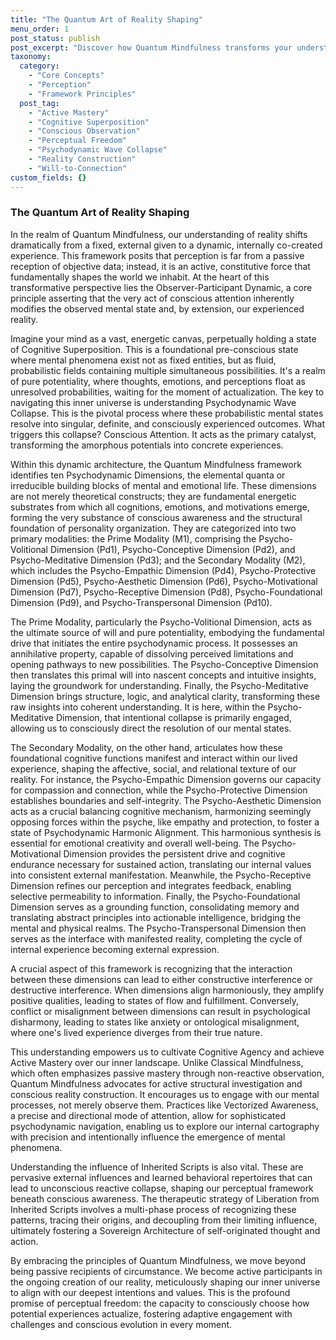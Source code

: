 ```yaml
---
title: "The Quantum Art of Reality Shaping"
menu_order: 1
post_status: publish
post_excerpt: "Discover how Quantum Mindfulness transforms your understanding of reality, revealing perception not as a passive reception, but as an active, powerful force. Learn to navigate the psychodynamic dimensions of your mind to consciously influence your experience, moving beyond inherited patterns towards true perceptual freedom."
taxonomy:
  category:
    - "Core Concepts"
    - "Perception"
    - "Framework Principles"
  post_tag:
    - "Active Mastery"
    - "Cognitive Superposition"
    - "Conscious Observation"
    - "Perceptual Freedom"
    - "Psychodynamic Wave Collapse"
    - "Reality Construction"
    - "Will-to-Connection"
custom_fields: {}
---
```


### The Quantum Art of Reality Shaping

In the realm of Quantum Mindfulness, our understanding of reality shifts dramatically from a fixed, external given to a dynamic, internally co-created experience. This framework posits that perception is far from a passive reception of objective data; instead, it is an active, constitutive force that fundamentally shapes the world we inhabit. At the heart of this transformative perspective lies the Observer-Participant Dynamic, a core principle asserting that the very act of conscious attention inherently modifies the observed mental state and, by extension, our experienced reality.

Imagine your mind as a vast, energetic canvas, perpetually holding a state of Cognitive Superposition. This is a foundational pre-conscious state where mental phenomena exist not as fixed entities, but as fluid, probabilistic fields containing multiple simultaneous possibilities. It's a realm of pure potentiality, where thoughts, emotions, and perceptions float as unresolved probabilities, waiting for the moment of actualization. The key to navigating this inner universe is understanding Psychodynamic Wave Collapse. This is the pivotal process where these probabilistic mental states resolve into singular, definite, and consciously experienced outcomes. What triggers this collapse? Conscious Attention. It acts as the primary catalyst, transforming the amorphous potentials into concrete experiences.

Within this dynamic architecture, the Quantum Mindfulness framework identifies ten Psychodynamic Dimensions, the elemental quanta or irreducible building blocks of mental and emotional life. These dimensions are not merely theoretical constructs; they are fundamental energetic substrates from which all cognitions, emotions, and motivations emerge, forming the very substance of conscious awareness and the structural foundation of personality organization. They are categorized into two primary modalities: the Prime Modality (M1), comprising the Psycho-Volitional Dimension (Pd1), Psycho-Conceptive Dimension (Pd2), and Psycho-Meditative Dimension (Pd3); and the Secondary Modality (M2), which includes the Psycho-Empathic Dimension (Pd4), Psycho-Protective Dimension (Pd5), Psycho-Aesthetic Dimension (Pd6), Psycho-Motivational Dimension (Pd7), Psycho-Receptive Dimension (Pd8), Psycho-Foundational Dimension (Pd9), and Psycho-Transpersonal Dimension (Pd10).

The Prime Modality, particularly the Psycho-Volitional Dimension, acts as the ultimate source of will and pure potentiality, embodying the fundamental drive that initiates the entire psychodynamic process. It possesses an annihilative property, capable of dissolving perceived limitations and opening pathways to new possibilities. The Psycho-Conceptive Dimension then translates this primal will into nascent concepts and intuitive insights, laying the groundwork for understanding. Finally, the Psycho-Meditative Dimension brings structure, logic, and analytical clarity, transforming these raw insights into coherent understanding. It is here, within the Psycho-Meditative Dimension, that intentional collapse is primarily engaged, allowing us to consciously direct the resolution of our mental states.

The Secondary Modality, on the other hand, articulates how these foundational cognitive functions manifest and interact within our lived experience, shaping the affective, social, and relational texture of our reality. For instance, the Psycho-Empathic Dimension governs our capacity for compassion and connection, while the Psycho-Protective Dimension establishes boundaries and self-integrity. The Psycho-Aesthetic Dimension acts as a crucial balancing cognitive mechanism, harmonizing seemingly opposing forces within the psyche, like empathy and protection, to foster a state of Psychodynamic Harmonic Alignment. This harmonious synthesis is essential for emotional creativity and overall well-being. The Psycho-Motivational Dimension provides the persistent drive and cognitive endurance necessary for sustained action, translating our internal values into consistent external manifestation. Meanwhile, the Psycho-Receptive Dimension refines our perception and integrates feedback, enabling selective permeability to information. Finally, the Psycho-Foundational Dimension serves as a grounding function, consolidating memory and translating abstract principles into actionable intelligence, bridging the mental and physical realms. The Psycho-Transpersonal Dimension then serves as the interface with manifested reality, completing the cycle of internal experience becoming external expression.

A crucial aspect of this framework is recognizing that the interaction between these dimensions can lead to either constructive interference or destructive interference. When dimensions align harmoniously, they amplify positive qualities, leading to states of flow and fulfillment. Conversely, conflict or misalignment between dimensions can result in psychological disharmony, leading to states like anxiety or ontological misalignment, where one's lived experience diverges from their true nature.

This understanding empowers us to cultivate Cognitive Agency and achieve Active Mastery over our inner landscape. Unlike Classical Mindfulness, which often emphasizes passive mastery through non-reactive observation, Quantum Mindfulness advocates for active structural investigation and conscious reality construction. It encourages us to engage with our mental processes, not merely observe them. Practices like Vectorized Awareness, a precise and directional mode of attention, allow for sophisticated psychodynamic navigation, enabling us to explore our internal cartography with precision and intentionally influence the emergence of mental phenomena.

Understanding the influence of Inherited Scripts is also vital. These are pervasive external influences and learned behavioral repertoires that can lead to unconscious reactive collapse, shaping our perceptual framework beneath conscious awareness. The therapeutic strategy of Liberation from Inherited Scripts involves a multi-phase process of recognizing these patterns, tracing their origins, and decoupling from their limiting influence, ultimately fostering a Sovereign Architecture of self-originated thought and action.

By embracing the principles of Quantum Mindfulness, we move beyond being passive recipients of circumstance. We become active participants in the ongoing creation of our reality, meticulously shaping our inner universe to align with our deepest intentions and values. This is the profound promise of perceptual freedom: the capacity to consciously choose how potential experiences actualize, fostering adaptive engagement with challenges and conscious evolution in every moment.